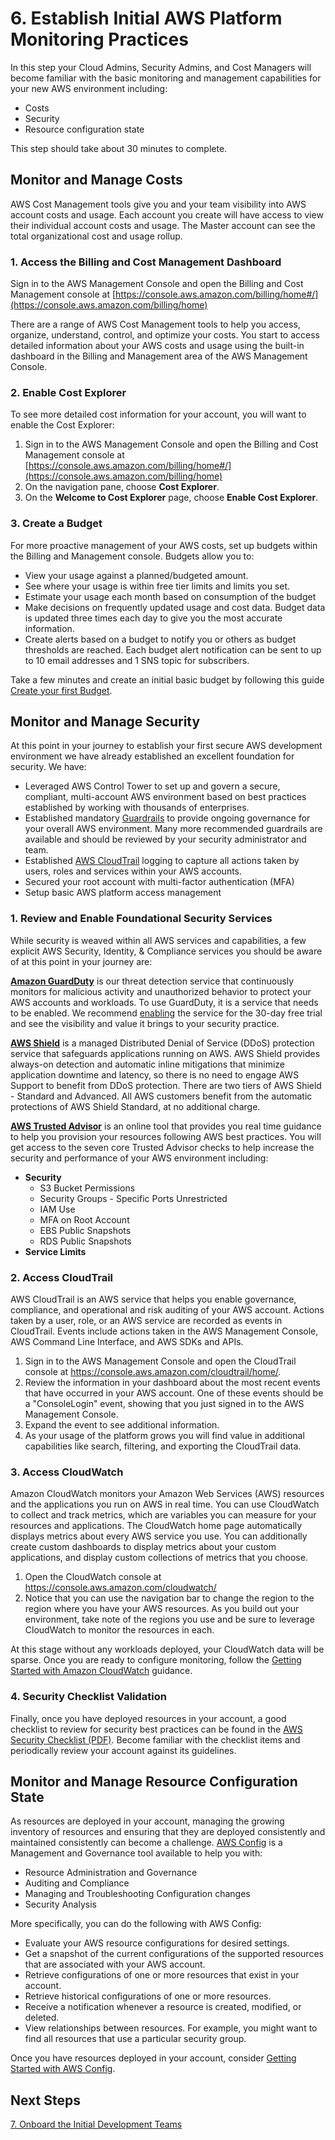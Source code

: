 # 6. Establish Initial AWS Platform Monitoring Practices

In this step your Cloud Admins, Security Admins, and Cost Managers will become familiar with the basic monitoring and management capabilities for your new AWS environment including:

* Costs
* Security
* Resource configuration state

This step should take about 30 minutes to complete.

## Monitor and Manage Costs

AWS Cost Management tools give you and your team visibility into AWS account costs and usage. Each account you create will have access to view their individual account costs and usage. The Master account can see the total organizational cost and usage rollup.

### 1. Access the Billing and Cost Management Dashboard

Sign in to the AWS Management Console and open the Billing and Cost Management console at [https://console.aws.amazon.com/billing/home#/](https://console.aws.amazon.com/billing/home)

There are a range of AWS Cost Management tools to help you access, organize, understand, control, and optimize your costs. You start to access detailed information about your AWS costs and usage using the built-in dashboard in the Billing and Management area of the AWS Management Console. 

### 2. Enable Cost Explorer

To see more detailed cost information for your account, you will want to enable the Cost Explorer:

1. Sign in to the AWS Management Console and open the Billing and Cost Management console at [https://console.aws.amazon.com/billing/home#/](https://console.aws.amazon.com/billing/home)
2. On the navigation pane, choose **Cost Explorer**. 
3. On the **Welcome to Cost Explorer** page, choose **Enable Cost Explorer**. 

### 3. Create a Budget

For more proactive management of your AWS costs, set up budgets within the Billing and Management console. Budgets allow you to:

* View your usage against a planned/budgeted amount.
* See where your usage is within free tier limits and limits you set.
* Estimate your usage each month based on consumption of the budget
* Make decisions on frequently updated usage and cost data. Budget data is updated three times each day to give you the most accurate information.
* Create alerts based on a budget to notify you or others as budget thresholds are reached. Each budget alert notification can be sent to up to 10 email addresses and 1 SNS topic for subscribers.

Take a few minutes and create an initial basic budget by following this guide [Create your first Budget](https://docs.aws.amazon.com/awsaccountbilling/latest/aboutv2/budgets-create.html).

## Monitor and Manage Security

At this point in your journey to establish your first secure AWS development environment we have already established an excellent foundation for security. We have:

* Leveraged AWS Control Tower to set up and govern a secure, compliant, multi-account AWS environment based on best practices established by working with thousands of enterprises.
* Established mandatory [Guardrails](https://docs.aws.amazon.com/controltower/latest/userguide/guardrails.html) to provide ongoing governance for your overall AWS environment. Many more recommended guardrails are available and should be reviewed by your security administrator and team.
* Established [AWS CloudTrail](https://docs.aws.amazon.com/awscloudtrail/latest/userguide/cloudtrail-user-guide.html) logging to capture all actions taken by users, roles and services within your AWS accounts.
* Secured your root account with multi-factor authentication (MFA)
* Setup basic AWS platform access management

### 1. Review and Enable Foundational Security Services

While security is weaved within all AWS services and capabilities, a few explicit AWS Security, Identity, & Compliance services you should be aware of at this point in your journey are: 

****[Amazon GuardDuty](https://docs.aws.amazon.com/guardduty/latest/ug/what-is-guardduty.html)**** is our threat detection service that continuously monitors for malicious activity and unauthorized behavior to protect your AWS accounts and workloads. To use GuardDuty, it is a service that needs to be enabled. We recommend [enabling](https://docs.aws.amazon.com/guardduty/latest/ug/guardduty_settingup.html) the service for the 30-day free trial and see the visibility and value it brings to your security practice.

****[AWS Shield](https://docs.aws.amazon.com/waf/latest/developerguide/shield-chapter.html)**** is a managed Distributed Denial of Service (DDoS) protection service that safeguards applications running on AWS. AWS Shield provides always-on detection and automatic inline mitigations that minimize application downtime and latency, so there is no need to engage AWS Support to benefit from DDoS protection. There are two tiers of AWS Shield - Standard and Advanced. All AWS customers benefit from the automatic protections of AWS Shield Standard, at no additional charge.

****[AWS Trusted Advisor](https://aws.amazon.com/premiumsupport/technology/trusted-advisor/)**** is an online tool that provides you real time guidance to help you provision your resources following AWS best practices. You will get access to the seven core Trusted Advisor checks to help increase the security and performance of your AWS environment including:

* ****Security****
    * S3 Bucket Permissions
    * Security Groups - Specific Ports Unrestricted
    * IAM Use
    * MFA on Root Account
    * EBS Public Snapshots
    * RDS Public Snapshots
* ****Service Limits****

### 2. Access CloudTrail

AWS CloudTrail is an AWS service that helps you enable governance, compliance, and operational and risk auditing of your AWS account. Actions taken by a user, role, or an AWS service are recorded as events in CloudTrail. Events include actions taken in the AWS Management Console, AWS Command Line Interface, and AWS SDKs and APIs.

1. Sign in to the AWS Management Console and open the CloudTrail console at https://console.aws.amazon.com/cloudtrail/home/.
2. Review the information in your dashboard about the most recent events that have occurred in your AWS account. One of these events should be a "ConsoleLogin" event, showing that you just signed in to the AWS Management Console.
3. Expand the event to see additional information.
4. As your usage of the platform grows you will find value in additional capabilities like search, filtering, and exporting the CloudTrail data.

### 3. Access CloudWatch

Amazon CloudWatch monitors your Amazon Web Services (AWS) resources and the applications you run on AWS in real time. You can use CloudWatch to collect and track metrics, which are variables you can measure for your resources and applications.
The CloudWatch home page automatically displays metrics about every AWS service you use. You can additionally create custom dashboards to display metrics about your custom applications, and display custom collections of metrics that you choose.

1. Open the CloudWatch console at https://console.aws.amazon.com/cloudwatch/
2. Notice that you can use the navigation bar to change the region to the region where you have your AWS resources. As you build out your environment, take note of the regions you use and be sure to leverage CloudWatch to monitor the resources in each.

At this stage without any workloads deployed, your CloudWatch data will be sparse. Once you are ready to configure monitoring, follow the [Getting Started with Amazon CloudWatch](https://docs.aws.amazon.com/AmazonCloudWatch/latest/monitoring/GettingStarted.html) guidance.


### 4. Security Checklist Validation

Finally, once you have deployed resources in your account, a good checklist to review for security best practices can be found in the [AWS Security Checklist (PDF)](https://d1.awsstatic.com/whitepapers/Security/AWS_Security_Checklist.pdf). Become familiar with the checklist items and periodically review your account against its guidelines.

## Monitor and Manage Resource Configuration State

As resources are deployed in your account, managing the growing inventory of resources and ensuring that they are deployed consistently and maintained consistently can become a challenge. [AWS Config](https://docs.aws.amazon.com/config/latest/developerguide/WhatIsConfig.html) is a Management and Governance tool available to help you with:

* Resource Administration and Governance
* Auditing and Compliance
* Managing and Troubleshooting Configuration changes
* Security Analysis

More specifically, you can do the following with AWS Config:

* Evaluate your AWS resource configurations for desired settings.
* Get a snapshot of the current configurations of the supported resources that are associated with your AWS account. 
* Retrieve configurations of one or more resources that exist in your account.
* Retrieve historical configurations of one or more resources.
* Receive a notification whenever a resource is created, modified, or deleted.
* View relationships between resources. For example, you might want to find all resources that use a particular security group. 

Once you have resources deployed in your account, consider [Getting Started with AWS Config](https://docs.aws.amazon.com/config/latest/developerguide/getting-started.html).

## Next Steps

[7. Onboard the Initial Development Teams](2-7-onboard-dev-teams.md)
